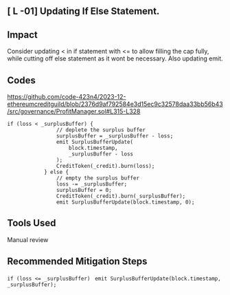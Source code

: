 ## [ L -01]  Updating If Else Statement. 

## Impact

Consider updating < in if  statement with <= to allow filling the cap fully, while cutting off else statement as it wont be necessary. Also updating emit. 

##  Codes

https://github.com/code-423n4/2023-12-ethereumcreditguild/blob/2376d9af792584e3d15ec9c32578daa33bb56b43/src/governance/ProfitManager.sol#L315-L328

```
if (loss < _surplusBuffer) {
                // deplete the surplus buffer
                surplusBuffer = _surplusBuffer - loss;
                emit SurplusBufferUpdate(
                    block.timestamp,
                    _surplusBuffer - loss
                );
                CreditToken(_credit).burn(loss);
            } else {
                // empty the surplus buffer
                loss -= _surplusBuffer;
                surplusBuffer = 0;
                CreditToken(_credit).burn(_surplusBuffer);
                emit SurplusBufferUpdate(block.timestamp, 0);
```



## Tools Used

Manual review

## Recommended Mitigation Steps
``if (loss <= _surplusBuffer)
``
``emit SurplusBufferUpdate(block.timestamp, _surplusBuffer);
``

